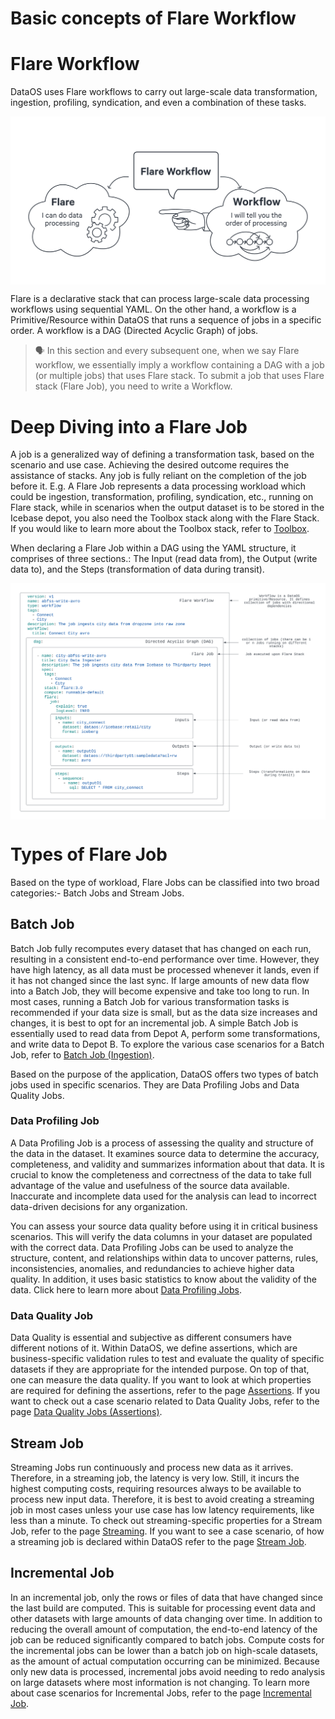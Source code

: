 # **Basic concepts of Flare Workflow**

# **Flare Workflow**

DataOS uses Flare workflows to carry out large-scale data transformation, ingestion, profiling, syndication, and even a combination of these tasks.

<img src="Basic%20concepts%20of%20Flare%20Workflow/diagram_03.jpg"
        alt="Caption"
        style="display: block; margin: auto" />

Flare is a declarative stack that can process large-scale data processing workflows using sequential YAML. On the other hand, a workflow is a Primitive/Resource within DataOS that runs a sequence of jobs in a specific order. A workflow is a DAG (Directed Acyclic Graph) of jobs.

> 🗣️ In this section and every subsequent one, when we say Flare workflow, we essentially imply a workflow containing a DAG with a job (or multiple jobs) that uses Flare stack. To submit a job that uses Flare stack (Flare Job), you need to write a Workflow.


# **Deep Diving into a Flare Job**

A job is a generalized way of defining a transformation task, based on the scenario and use case. Achieving the desired outcome requires the assistance of stacks. Any job is fully reliant on the completion of the job before it. E.g. A Flare Job represents a data processing workload which could be ingestion, transformation, profiling, syndication, etc., running on Flare stack, while in scenarios when the output dataset is to be stored in the Icebase depot, you also need the Toolbox stack along with the Flare Stack. If you would like to learn more about the Toolbox stack, refer to [Toolbox](../Toolbox.md).

When declaring a Flare Job within a DAG using the YAML structure, it comprises of three sections.: The Input (read data from), the Output (write data to), and the Steps (transformation of data during transit). 

<img src="Basic%20concepts%20of%20Flare%20Workflow/Build.svg"
        alt="Build.svg"
        style="display: block; margin: auto" />

# **Types of Flare Job**

Based on the type of workload, Flare Jobs can be classified into two broad categories:- Batch Jobs and Stream Jobs.

## **Batch Job**

Batch Job fully recomputes every dataset that has changed on each run, resulting in a consistent end-to-end performance over time. However, they have high latency, as all data must be processed whenever it lands, even if it has not changed since the last sync. If large amounts of new data flow into a Batch Job, they will become expensive and take too long to run. In most cases, running a Batch Job for various transformation tasks is recommended if your data size is small, but as the data size increases and changes, it is best to opt for an incremental job. A simple Batch Job is essentially used to read data from Depot A, perform some transformations, and write data to Depot B. To explore the various case scenarios for a Batch Job, refer to [Batch Job (Ingestion)](Case%20Scenario/Batch%20Job%20(Ingestion).md).

Based on the purpose of the application, DataOS offers two types of batch jobs used in specific scenarios. They are Data Profiling Jobs and Data Quality Jobs.

### **Data Profiling Job**

A Data Profiling Job is a process of assessing the quality and structure of the data in the dataset. It examines source data to determine the accuracy, completeness, and validity and summarizes information about that data. It is crucial to know the completeness and correctness of the data to take full advantage of the value and usefulness of the source data available. Inaccurate and incomplete data used for the analysis can lead to incorrect data-driven decisions for any organization.

You can assess your source data quality before using it in critical business scenarios. This will verify the data columns in your dataset are populated with the correct data. Data Profiling Jobs can be used to analyze the structure, content, and relationships within data to uncover patterns, rules, inconsistencies, anomalies, and redundancies to achieve higher data quality. In addition, it uses basic statistics to know about the validity of the data. Click here to learn more about [Data Profiling Jobs](Case%20Scenario/Data%20Profiling%20Jobs.md).

### **Data Quality Job**

Data Quality is essential and subjective as different consumers have different notions of it. Within DataOS, we define assertions, which are business-specific validation rules to test and evaluate the quality of specific datasets if they are appropriate for the intended purpose. On top of that, one can measure the data quality. If you want to look at which properties are required for defining the assertions, refer to the page [Assertions](Building%20Blocks%20of%20Flare%20Workflow/Assertions.md). If you want to check out a case scenario related to Data Quality Jobs, refer to the page [Data Quality Jobs (Assertions)](Case%20Scenario/Data%20Quality%20Jobs%20(Assertions).md).

## **Stream Job**

Streaming Jobs run continuously and process new data as it arrives. Therefore, in a streaming job, the latency is very low. Still, it incurs the highest computing costs, requiring resources always to be available to process new input data. Therefore, it is best to avoid creating a streaming job in most cases unless your use case has low latency requirements, like less than a minute. To check out streaming-specific properties for a Stream Job, refer to the page [Streaming](Building%20Blocks%20of%20Flare%20Workflow/Streaming.md). If you want to see a case scenario, of how a streaming job is declared within DataOS refer to the page [Stream Job](Case%20Scenario/Stream%20Job.md).

## **Incremental Job**

In an incremental job, only the rows or files of data that have changed since the last build are computed. This is suitable for processing event data and other datasets with large amounts of data changing over time. In addition to reducing the overall amount of computation, the end-to-end latency of the job can be reduced significantly compared to batch jobs. Compute costs for the incremental jobs can be lower than a batch job on high-scale datasets, as the amount of actual computation occurring can be minimized. Because only new data is processed, incremental jobs avoid needing to redo analysis on large datasets where most information is not changing. To learn more about case scenarios for Incremental Jobs, refer to the page [Incremental Job](Case%20Scenario/Incremental%20Job.md).